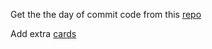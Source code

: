
Get the the day of commit code from this [repo](https://github.com/anmol098/anmol098) 

Add extra [cards](https://github.com/anuraghazra/github-readme-stats#wakatime-card-exclusive-options)


